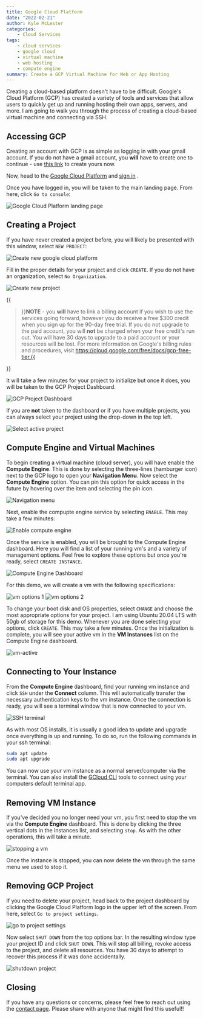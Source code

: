 ```yaml
---
title: Google Cloud Platform
date: "2022-02-21"
author: Kyle McLester
categories:
    - Cloud Services
tags:
    - cloud services
    - google cloud
    - virtual machine
    - web hosting
    - compute engine
summary: Create a GCP Virtual Machine for Web or App Hosting
---
```


Creating a cloud-based platform doesn't have to be difficult. Google's Cloud Platform (GCP) has created a variety of tools and services that allow users to quickly get up and running hosting their own apps, servers, and more. I am going to walk you through the process of creating a cloud-based virtual machine and connecting via SSH.

## Accessing GCP

Creating an account with GCP is as simple as logging in with your gmail account. If you do not have a gmail account, you **will** have to create one to continue - use [this link](https://accounts.google.com/signup/v2/webcreateaccount?hl=en&flowName=GlifWebSignIn&flowEntry=SignUp) to create yours now.

Now, head to the [Google Cloud Platform](https://cloud.google.com) and [sign in](https://cloud.google.com/_d/signin?continue=https%3A%2F%2Fcloud.google.com%2Fgcp%3Futm_source%3Dgoogle%26utm_medium%3Dcpc%26utm_campaign%3Dna-US-all-en-dr-bkws-all-all-trial-e-dr-1011347%26utm_content%3Dtext-ad-none-any-DEV_c-CRE_575460480412-ADGP_Desk%2520%257C%2520BKWS%2520-%2520EXA%2520%257C%2520Txt%2520~%2520Google%2520Cloud%2520Platform%2520Core-KWID_43700068256543269-aud-1438830666471%253Akwd-26415313501%26utm_term%3DKW_google%2520cloud%2520platform-ST_google%2520cloud%2520platform%26gclid%3DEAIaIQobChMIy-rVlbaS9gIVlc13Ch1UeAodEAAYASAAEgKPyPD_BwE%26gclsrc%3Daw.ds&prompt=select_account) .

Once you have logged in, you will be taken to the main landing page. From here, click `Go to console`:

![Google Cloud Platform landing page](/posts/gcp/landing-page.png)

## Creating a Project

If you have never created a project before, you will likely be presented with this window, select `NEW PROJECT`:

![Create new google cloud platform](/posts/gcp/new-project.png)

Fill in the proper details for your project and click `CREATE`. If you do not have an organization, select `No Organization`.

![Create new project](/posts/gcp/new-project-details.png)

{{<blockquote>}}**NOTE** - you **will** have to link a billing account if you wish to use the services going forward, however you do receive a free $300 credit when you sign up for the 90-day free trial. If you do not upgrade to the paid account, you will **not** be charged when your free credit's run out. You will have 30 days to upgrade to a paid account or your resources will be lost. For more information on Google's billing rules and procedures, visit https://cloud.google.com/free/docs/gcp-free-tier.{{</blockquote>}}

It will take a few minutes for your project to initialize but once it does, you will be taken to the GCP Project Dashboard.

![GCP Project Dashboard](/posts/gcp/project-dashboard.png)

If you are **not** taken to the dashboard or if you have multiple projects, you can always select your project using the drop-down in the top left.

![Select active project](/posts/gcp/set-active-project.png)

## Compute Engine and Virtual Machines

To begin creating a virtual machine (cloud server), you will have enable the **Compute Engine**. This is done by selecting the three-lines (hamburger icon) next to the GCP logo to open your **Navigation Menu**. Now select the **Compute Engine** option. You can pin this option for quick access in the future by hovering over the item and selecting the pin icon.

![Navigation menu](/posts/gcp/navigation-menu.png)

Next, enable the compupte engine service by selecting `ENABLE`. This may take a few minutes:

![Enable compute engine](/posts/gcp/activate-compute-engine.png)

Once the service is enabled, you will be brought to the Compute Engine dashboard. Here you will find a list of your running vm's and a variety of management options. Feel free to explore these options but once you're ready, select `CREATE INSTANCE`.

![Compute Engine Dashboard](/posts/gcp/compute-engine-dash.png)

For this demo, we will create a vm with the following specifications:

![vm options 1](/posts/gcp/vm-options-1.png)
![vm options 2](/posts/gcp/vm-options-2.png)

To change your boot disk and OS properties, select `CHANGE` and choose the most appropriate options for your project. I am using Ubuntu 20.04 LTS with 50gb of storage for this demo. Whenever you are done selecting your options, click `CREATE`. This may take a few minutes. Once the initialization is complete, you will see your active vm in the **VM Instances** list on the Compute Engine dashboard.

![vm-active](/posts/gcp/vm-active.png)

## Connecting to Your Instance

From the **Compute Engine** dashboard, find your running vm instance and click `SSH` under the **Connect** column. This will automatically transfer the necessary authentication keys to the vm instance. Once the connection is ready, you will see a terminal window that is now connected to your vm.

![SSH terminal](/posts/gcp/ssh-terminal.png)

As with most OS installs, it is usually a good idea to update and upgrade once everything is up and running. To do so, run the following commands in your ssh terminal:

```bash
sudo apt update
sudo apt upgrade
```

You can now use your vm instance as a normal server/computer via the terminal. You can also install the [GCloud CLI](https://cloud.google.com/sdk/docs/install) tools to connect using your computers default terminal app.

## Removing VM Instance

If you've decided you no longer need your vm, you first need to stop the vm via the **Compute Engine** dashboard. This is done by clicking the three vertical dots in the instances list, and selecting `stop`. As with the other operations, this will take a minute.

![stopping a vm](/posts/gcp/stop-vm.png)

Once the instance is stopped, you can now delete the vm through the same menu we used to stop it.

## Removing GCP Project

If you need to delete your project, head back to the project dashboard by clicking the Google Cloud Platform logo in the upper left of the screen. From here, select `Go to project settings`.

![go to project settings](/posts/gcp/project-settings.png)

Now select `SHUT DOWN` from the top options bar. In the resulting window type your project ID and click `SHUT DOWN`. This will stop all billing, revoke access to the project, and delete all resources. You have 30 days to attempt to recover this process if it was done accidentally.

![shutdown project](/posts/gcp/shutdown-project.png)

## Closing

If you have any questions or concerns, please feel free to reach out using the [contact page](https://weekenddatascientist.netlify.app/contact/). Please share with anyone that might find this useful!!
